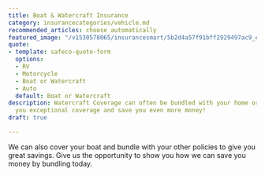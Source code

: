 ```yaml
---
title: Boat & Watercraft Insurance
category: insurancecategories/vehicle.md
recommended_articles: choose automatically
featured_image: "/v1530578065/insurancesmart/5b2d4a57f91bff2929497ac9_eric-ward-346232-unsplash%20%281%29.jpg"
quote:
- template: safeco-quote-form
  options:
  - RV
  - Motorcycle
  - Boat or Watercraft
  - Auto
  default: Boat or Watercraft
description: Watercraft Coverage can often be bundled with your home or auto to give
  you exceptional coverage and save you even more money!
draft: true

---
```

We can also cover your boat and bundle with your other policies to  give you great savings.   Give us the opportunity to show you how we can save you money by bundling today.